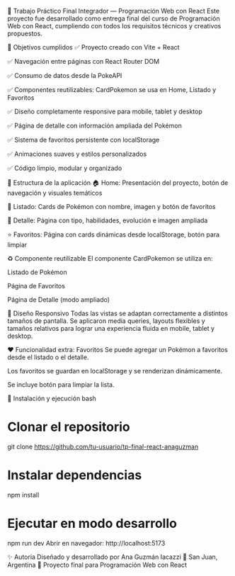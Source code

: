 🧪 Trabajo Práctico Final Integrador — Programación Web con React
Este proyecto fue desarrollado como entrega final del curso de Programación Web con React, cumpliendo con todos los requisitos técnicos y creativos propuestos.

🎯 Objetivos cumplidos
✅ Proyecto creado con Vite + React

✅ Navegación entre páginas con React Router DOM

✅ Consumo de datos desde la PokeAPI

✅ Componentes reutilizables: CardPokemon se usa en Home, Listado y Favoritos

✅ Diseño completamente responsive para mobile, tablet y desktop

✅ Página de detalle con información ampliada del Pokémon

✅ Sistema de favoritos persistente con localStorage

✅ Animaciones suaves y estilos personalizados

✅ Código limpio, modular y organizado

📄 Estructura de la aplicación
🏠 Home: Presentación del proyecto, botón de navegación y visuales temáticos

📜 Listado: Cards de Pokémon con nombre, imagen y botón de favoritos

🔎 Detalle: Página con tipo, habilidades, evolución e imagen ampliada

⭐ Favoritos: Página con cards dinámicas desde localStorage, botón para limpiar

♻️ Componente reutilizable
El componente CardPokemon se utiliza en:

Listado de Pokémon

Página de Favoritos

Página de Detalle (modo ampliado)

📱 Diseño Responsivo
Todas las vistas se adaptan correctamente a distintos tamaños de pantalla. Se aplicaron media queries, layouts flexibles y tamaños relativos para lograr una experiencia fluida en mobile, tablet y desktop.

❤️ Funcionalidad extra: Favoritos
Se puede agregar un Pokémon a favoritos desde el listado o el detalle.

Los favoritos se guardan en localStorage y se renderizan dinámicamente.

Se incluye botón para limpiar la lista.

🚀 Instalación y ejecución
bash

# Clonar el repositorio

git clone https://github.com/tu-usuario/tp-final-react-anaguzman

# Instalar dependencias

npm install

# Ejecutar en modo desarrollo

npm run dev
Abrir en navegador: http://localhost:5173

✨ Autoría
Diseñado y desarrollado por Ana Guzmán Iacazzi 📍 San Juan, Argentina 🧩 Proyecto final para Programación Web con React
